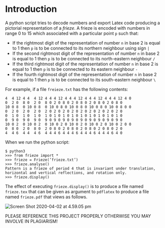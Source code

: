 # Introduction

A python script tries to decode numbers and export Latex code producing a pictorial representation of a *frieze*. A frieze is encoded with numbers in range 0 to 15 which associated with a particular point `p` such that:

* If the rightmost digit of the representation of number `n` in base 2 is equal to 1 then `p` is to be connected to its northern neighbour using sign `|`
* If the second rightmost digit of the representation of number `n` in base 2 is equal to 1 then `p` is to be connected to its north-eastern neighbour `/`
* If the third rightmost digit of the representation of number `n` in base 2 is equal to 1 then `p` is to be connected to its eastern neighbour `-`
* If the fourth rightmost digit of the representation of number `n` in base 2 is equal to 1 then `p` is to be connected to its south-eastern neighbour `\`

For example, if a file `freieze.txt` has the following contents:

```
4  4 12 4 4  4 12 4 4 4 12 4 4 4 12 4 4 4 12 4 4 4 12 4 0
0  2 0  8 0  2 0  8 0 2 0 8 0 2 0 8 0 2 0 8 0 2 0 8 0
10 0 8  0 10 0 8  0 10 0 8 0 10 0 8 0 10 0 8 0 10 0 8 0 0
0  2 0  2 0  2 0  2 0 2 0 2 0 2 0 2 0 2 0 2 0 2 0 2 0
0  1 0  1 0  1 0  1 0 1 0 1 0 1 0 1 0 1 0 1 0 1 0 1 0
0  9 0  9 0  9 0  9 0 9 0 9 0 9 0 9 0 9 0 9 0 9 0 9 0
10 0 2  0 10 0 2  0 10 0 2 0 10 0 2 0 10 0 2 0 10 0 2 0 0
0  8 0  2 0  8 0  2 0 8 0 2 0 8 0 2 0 8 0 2 0 8 0 2 0
4  4 6  4 4  4 6  4 4 4 6 4 4 4 6 4 4 4 6 4 4 4 6 4 0
```

When we run the python script:

```
$ python3
>>> from frieze import *
>>> frieze = Frieze(’frieze.txt’)
>>> frieze.analyse()
Pattern is a frieze of period 4 that is invariant under translation,
horizontal and vertical reflections, and rotation only.
>>> frieze.display()
```

The effect of executing `frieze.display()` is to produce a file named `frieze.tex` that can be given as argument to `pdflatex` to produce a file named `frieze.pdf` that views as follows.

![Screen Shot 2020-04-02 at 4.59.05 pm](https://i.imgur.com/pGZeFkn.png)

PLEASE REFERENCE THIS PROJECT PROPERLY OTHERWISE YOU MAY INVOLVE IN PLAGIARISM!

